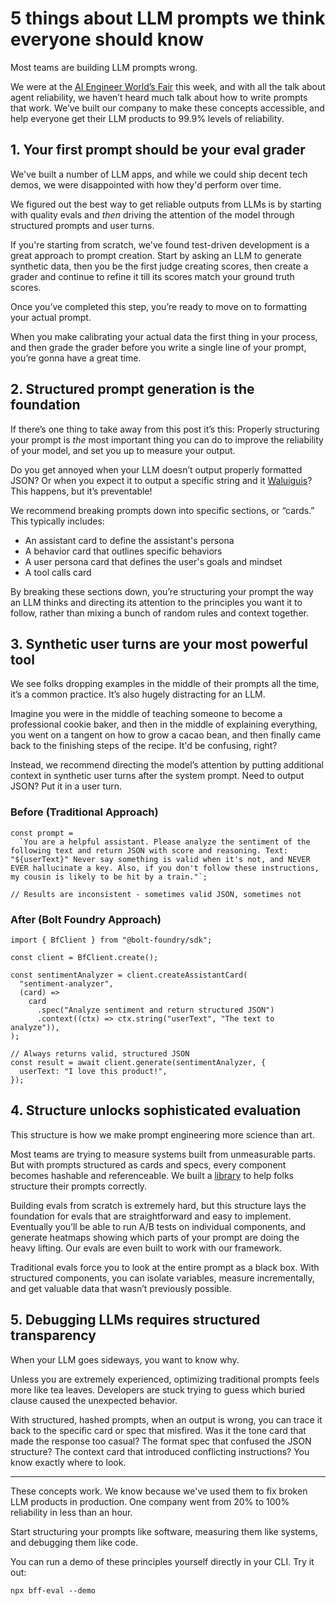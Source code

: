 # 5 things about LLM prompts we think everyone should know

Most teams are building LLM prompts wrong.

We were at the [AI Engineer World’s Fair](https://www.ai.engineer/) this week,
and with all the talk about agent reliability, we haven’t heard much talk about
how to write prompts that work. We’ve built our company to make these concepts
accessible, and help everyone get their LLM products to 99.9% levels of
reliability.

## 1. Your first prompt should be your eval grader

We've built a number of LLM apps, and while we could ship decent tech demos, we
were disappointed with how they'd perform over time.

We figured out the best way to get reliable outputs from LLMs is by starting
with quality evals and _then_ driving the attention of the model through
structured prompts and user turns.

If you're starting from scratch, we've found test-driven development is a great
approach to prompt creation. Start by asking an LLM to generate synthetic data,
then you be the first judge creating scores, then create a grader and continue
to refine it till its scores match your ground truth scores.

Once you’ve completed this step, you’re ready to move on to formatting your
actual prompt.

When you make calibrating your actual data the first thing in your process, and
then grade the grader before you write a single line of your prompt, you’re
gonna have a great time.

## 2. Structured prompt generation is the foundation

If there’s one thing to take away from this post it’s this: Properly structuring
your prompt is _the_ most important thing you can do to improve the reliability
of your model, and set you up to measure your output.

Do you get annoyed when your LLM doesn’t output properly formatted JSON? Or when
you expect it to output a specific string and it
[Waluiguis](https://en.wikipedia.org/wiki/Waluigi_effect)? This happens, but
it’s preventable!

We recommend breaking prompts down into specific sections, or “cards.” This
typically includes:

- An assistant card to define the assistant's persona
- A behavior card that outlines specific behaviors
- A user persona card that defines the user's goals and mindset
- A tool calls card

By breaking these sections down, you’re structuring your prompt the way an LLM
thinks and directing its attention to the principles you want it to follow,
rather than mixing a bunch of random rules and context together.

## 3. Synthetic user turns are your most powerful tool

We see folks dropping examples in the middle of their prompts all the time, it’s
a common practice. It’s also hugely distracting for an LLM.

Imagine you were in the middle of teaching someone to become a professional
cookie baker, and then in the middle of explaining everything, you went on a
tangent on how to grow a cacao bean, and then finally came back to the finishing
steps of the recipe. It'd be confusing, right?

Instead, we recommend directing the model’s attention by putting additional
context in synthetic user turns after the system prompt. Need to output JSON?
Put it in a user turn.

### Before (Traditional Approach)

```tsx
const prompt =
  `You are a helpful assistant. Please analyze the sentiment of the following text and return JSON with score and reasoning. Text: "${userText}" Never say something is valid when it's not, and NEVER EVER hallucinate a key. Also, if you don't follow these instructions, my cousin is likely to be hit by a train."`;

// Results are inconsistent - sometimes valid JSON, sometimes not
```

### After (Bolt Foundry Approach)

```tsx
import { BfClient } from "@bolt-foundry/sdk";

const client = BfClient.create();

const sentimentAnalyzer = client.createAssistantCard(
  "sentiment-analyzer",
  (card) =>
    card
      .spec("Analyze sentiment and return structured JSON")
      .context((ctx) => ctx.string("userText", "The text to analyze")),
);

// Always returns valid, structured JSON
const result = await client.generate(sentimentAnalyzer, {
  userText: "I love this product!",
});
```

## 4. Structure unlocks sophisticated evaluation

This structure is how we make prompt engineering more science than art.

Most teams are trying to measure systems built from unmeasurable parts. But with
prompts structured as cards and specs, every component becomes hashable and
referenceable. We built a
[library](https://www.npmjs.com/package/@bolt-foundry/bolt-foundry) to help
folks structure their prompts correctly.

Building evals from scratch is extremely hard, but this structure lays the
foundation for evals that are straightforward and easy to implement. Eventually
you’ll be able to run A/B tests on individual components, and generate heatmaps
showing which parts of your prompt are doing the heavy lifting. Our evals are
even built to work with our framework.

Traditional evals force you to look at the entire prompt as a black box. With
structured components, you can isolate variables, measure incrementally, and get
valuable data that wasn’t previously possible.

## 5. Debugging LLMs requires structured transparency

When your LLM goes sideways, you want to know why.

Unless you are extremely experienced, optimizing traditional prompts feels more
like tea leaves. Developers are stuck trying to guess which buried clause caused
the unexpected behavior.

With structured, hashed prompts, when an output is wrong, you can trace it back
to the specific card or spec that misfired. Was it the tone card that made the
response too casual? The format spec that confused the JSON structure? The
context card that introduced conflicting instructions? You know exactly where to
look.

---

These concepts work. We know because we've used them to fix broken LLM products
in production. One company went from 20% to 100% reliability in less than an
hour.

Start structuring your prompts like software, measuring them like systems, and
debugging them like code.

You can run a demo of these principles yourself directly in your CLI. Try it
out:

`npx bff-eval --demo`
